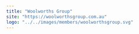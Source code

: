 ```yaml
---
title: "Woolworths Group"
site: "https://woolworthsgroup.com.au"
logo: "../../images/members/woolworthsgroup.svg"
---
```

